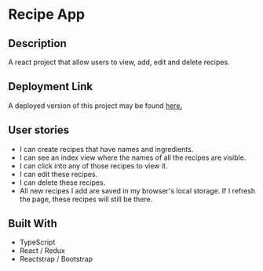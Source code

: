 # Recipe App

## Description

A react project that allow users to view, add, edit and delete recipes.

## Deployment Link

A deployed version of this project may be found [here.](https://Timc3209.github.io/recipe-app)

## User stories

- I can create recipes that have names and ingredients.
- I can see an index view where the names of all the recipes are visible.
- I can click into any of those recipes to view it.
- I can edit these recipes.
- I can delete these recipes.
- All new recipes I add are saved in my browser's local storage. If I refresh the page, these recipes will still be there.

## Built With

- TypeScript
- React / Redux
- Reactstrap / Bootstrap
